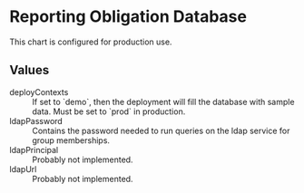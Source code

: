 # Reporting Obligation Database

This chart is configured for production use.

## Values

<dl>
  <dt>deployContexts</dt>
  <dd>If set to `demo`, then the deployment will fill the database with
sample data. Must be set to `prod` in production.</dd>

  <dt>ldapPassword</dt>
  <dd>Contains the password needed to run queries on the ldap service for group memberships.</dd>

  <dt>ldapPrincipal</dt>
  <dd>Probably not implemented.</dd>

  <dt>ldapUrl</dt>
  <dd>Probably not implemented.</dd>

</dl>
